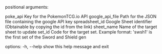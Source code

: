 positional arguments:

  poke_api         Key for the PokemonTCG.io API
  google_api_file  Path for the JSON file containing the google API key
  spreadsheet_id   Google Sheet identifier (Obtainable by copying the id from the link)
  sheet_name       Name of the target sheet to update
  set_id           Code for the target set. Example format: 'swsh1' is the first set of the Sword and Shield gen

options:
  -h, --help       show this help message and exit
